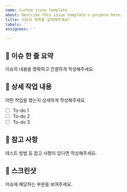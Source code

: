 ```yaml
---
name: Custom issue template
about: Describe this issue template's purpose here.
title: 이슈의 제목을 입력해주세요!
labels: ''
assignees: ''

---
```


## 🚅 이슈 한 줄 요약 

이슈의 내용을 명확하고 간결하게 작성해주세요.

## 🔨 상세 작업 내용

어떤 작업을 했는지 상세하게 작성해주세요.
- [ ] To-do 1
- [ ] To-do 2
- [ ] To-do 3

## 📄 참고 사항

테스트 방법 등 참고 사항이 있다면 작성해주세요.

## 📸 스크린샷

이슈에 해당하는 부분을 보여주세요.
